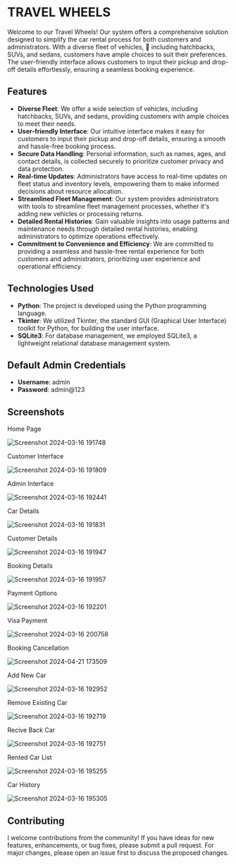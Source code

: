 # TRAVEL WHEELS

Welcome to our Travel Wheels! Our system offers a comprehensive solution designed to simplify the car rental process for both customers and administrators. 
With a diverse fleet of vehicles, :car:  including hatchbacks, SUVs, and sedans, customers have ample choices to suit their preferences.
The user-friendly interface allows customers to input their pickup and drop-off details effortlessly, ensuring a seamless booking experience. 

## Features

- **Diverse Fleet**: We offer a wide selection of vehicles, including hatchbacks, SUVs, and sedans, providing customers with ample choices to meet their needs.
- **User-friendly Interface**: Our intuitive interface makes it easy for customers to input their pickup and drop-off details, ensuring a smooth and hassle-free booking process.
- **Secure Data Handling**: Personal information, such as names, ages, and contact details, is collected securely to prioritize customer privacy and data protection.
- **Real-time Updates**: Administrators have access to real-time updates on fleet status and inventory levels, empowering them to make informed decisions about resource allocation.
- **Streamlined Fleet Management**: Our system provides administrators with tools to streamline fleet management processes, whether it's adding new vehicles or processing returns.
- **Detailed Rental Histories**: Gain valuable insights into usage patterns and maintenance needs through detailed rental histories, enabling administrators to optimize operations effectively.
- **Commitment to Convenience and Efficiency**: We are committed to providing a seamless and hassle-free rental experience for both customers and administrators, prioritizing user experience and operational efficiency.

## Technologies Used

- **Python**: The project is developed using the Python programming language.
- **Tkinter**: We utilized Tkinter, the standard GUI (Graphical User Interface) toolkit for Python, for building the user interface.
- **SQLite3**: For database management, we employed SQLite3, a lightweight relational database management system.

## Default Admin Credentials

- **Username**: admin
- **Password**: admin@123

## Screenshots
 
  Home Page
  
  ![Screenshot 2024-03-16 191748](https://github.com/Rushikesh-264/Travel_wheels/assets/150276077/809821ce-1d9e-404c-9533-1dfc35c16f44)



  Customer Interface

  ![Screenshot 2024-03-16 191809](https://github.com/Rushikesh-264/Travel_wheels/assets/150276077/116527c4-7b80-4426-aad0-8df00c2933a2)



  Admin Interface
  
  ![Screenshot 2024-03-16 192441](https://github.com/Rushikesh-264/Travel_wheels/assets/150276077/4b41480d-661f-4f24-94fd-a04f1d308b76)



  Car Details
  
  ![Screenshot 2024-03-16 191831](https://github.com/Rushikesh-264/Travel_wheels/assets/150276077/e43d15a7-3ca2-48b8-b6bd-c442f7fe3d36)




  Customer Details
  
  ![Screenshot 2024-03-16 191947](https://github.com/Rushikesh-264/Travel_wheels/assets/150276077/6b40c100-c653-467f-b5f2-5fecc9a33f53)




  Booking Details
  
  ![Screenshot 2024-03-16 191957](https://github.com/Rushikesh-264/Travel_wheels/assets/150276077/588b2bdc-54ce-42ac-8810-d8b925aabda0)




  Payment Options
  
  ![Screenshot 2024-03-16 192201](https://github.com/Rushikesh-264/Travel_wheels/assets/150276077/02b89da3-565c-453d-810f-483f5f8c3991)




  Visa Payment
  
  ![Screenshot 2024-03-16 200758](https://github.com/Rushikesh-264/Travel_wheels/assets/150276077/0b7d9df3-72af-4471-a05c-e9508a8aa139)
  



  Booking Cancellation

  ![Screenshot 2024-04-21 173509](https://github.com/Rushikesh-264/Travel_wheels/assets/150276077/7632e4f6-359c-4d48-8a82-7dce6a78e167)




  Add New Car

  ![Screenshot 2024-03-16 192952](https://github.com/Rushikesh-264/Travel_wheels/assets/150276077/d6327c9c-88d5-4b45-958f-e79200f68331)




  Remove Existing Car
  
  ![Screenshot 2024-03-16 192719](https://github.com/Rushikesh-264/Travel_wheels/assets/150276077/cd2f2000-cced-49f6-9eed-e70e66a8cd74)




  Recive Back Car
  
  ![Screenshot 2024-03-16 192751](https://github.com/Rushikesh-264/Travel_wheels/assets/150276077/e185466c-122d-46c0-892a-e5e9a0806326)





  Rented Car List

  ![Screenshot 2024-03-16 195255](https://github.com/Rushikesh-264/Travel_wheels/assets/150276077/3bae0bc6-0e56-4f4c-aa70-a41f94dd5e61)




  Car History
  
  ![Screenshot 2024-03-16 195305](https://github.com/Rushikesh-264/Travel_wheels/assets/150276077/5e60e366-c8ab-4f06-8425-c1fe094f997e)


  
## Contributing

I welcome contributions from the community! If you have ideas for new features, enhancements, or bug fixes, please submit a pull request. For major changes, please open an issue first to discuss the proposed changes.

